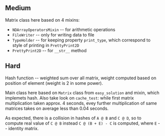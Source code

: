 ## Medium

Matrix class here based on 4 mixins: 

* `NDArrayOperatorsMixin` -- for arithmetic operations
* `FileWriter` -- only for writing data to file 
* `TypeHolder` -- for keeping property `print_type`, which correspond to style of printing in `PrettyPrint2D`
* `PrettyPrint2D` -- for `__str__` method

## Hard

Hash function -- weighted sum over all matrix, weight computed based on position of element (weight is 2 in some power).

Main class here based on `Matrix` class from `easy_solution` and mixin, which implemets hash.
Also take look on `cache_test`: while first matrix multiplication taken approx. 4 seconds, evey further multiplication of same matrices takes on average less than 0.04 seconds.

As expected, there is a collision in hashes of `A @ B` and `C @ D`, so to compute real value of `C @ B` instead `C @ (B + E) - C` is computed, where `E` -- identity matrix.
